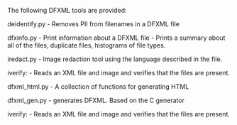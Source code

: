 The following DFXML tools are provided:

deidentify.py - Removes PII from filenames in a DFXML file

dfxinfo.py    - Print information about a DFXML file
              - Prints a summary about all of the files, duplicate files, histograms of file types.

iredact.py    - Image redaction tool using the language described in the file.

iverify:      - Reads an XML file and image and verifies that the files are present.

dfxml_html.py - A collection of functions for generating HTML

dfxml_gen.py  - generates DFXML. Based on the C generator


iverify:   - Reads an XML file and image and verifies that the files are present.



